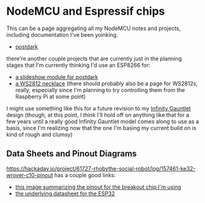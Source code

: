 # NodeMCU and Espressif chips

This can be a page aggregating all my NodeMCU notes and projects, including documentation I've been yoinking.

- [postdark][]

[postdark]: f83f237b-3d81-4e2b-85d1-4686cb1f2e49.md

there're another couple projects that are currently just in the planning stages that I'm currently thinking I'd use an ESP8266 for:

- [a slideshow module for postdark][postrs]
- [a WS2812 necklace][necklace] (there should probably also be a page for WS2812s, really, especially since I'm planning to try controlling them from the Raspberry Pi at some point)

[postrs]: 6a9b637f-17b4-45e4-92ac-ae7161894b8f.md
[necklace]: 6dc617ce-7fc0-4c57-937e-2656af78f664.md

I might use something like this for a future revision to my [Infinity Gauntlet][MBIG] design (though, at this point, I think I'll hold off on anything like that for a few years until a really good Infinity Gauntlet model comes along to use as a basis, since I'm realizing now that the one I'm basing my current build on is kind of rough and clumsy)

[MBIG]: 1647ef1d-19ba-4367-96cf-ef5bfc3a857b.md

## Data Sheets and Pinout Diagrams

https://hackaday.io/project/61727-rhobythe-social-robot/log/157461-ke32-wrover-c10-pinout has a couple good links:

- [this image summarizing the pinout for the breakout chip I'm using][ESP32 pin table]
- [the underlying datasheet for the ESP32][ESP32 datasheet]

[ESP32 pin table]: https://cdn.hackaday.io/images/13181545593365404.png
[ESP32 datasheet]: https://www.espressif.com/sites/default/files/documentation/esp32-wrover_datasheet_en.pdf